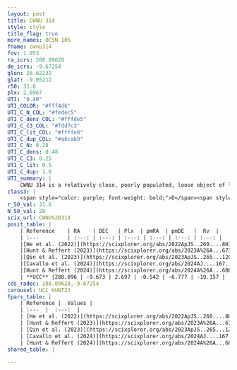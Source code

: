 ```yaml
---
layout: post
title: CWNU 314
style: style
title_flag: true
more_names: OCSN 105
fname: cwnu314
fov: 1.053
ra_icrs: 288.09628
de_icrs: -9.67254
glon: 26.62232
glat: -9.05212
r50: 31.6
plx: 2.6967
UTI: "0.40"
UTI_COLOR: "#fff4d6"
UTI_C_N_COL: "#fedec5"
UTI_C_dens_COL: "#fffde5"
UTI_C_C3_COL: "#fdd7c3"
UTI_C_lit_COL: "#ffffe8"
UTI_C_dup_COL: "#a6cab9"
UTI_C_N: 0.28
UTI_C_dens: 0.48
UTI_C_C3: 0.25
UTI_C_lit: 0.5
UTI_C_dup: 1.0
UTI_summary: |
    CWNU 314 is a relatively close, poorly populated, loose object of low C3 quality. It was recently reported but it is moderately studied in the literature.
class3: |
    <span style="color: purple; font-weight: bold;">D</span><span style="color: #FFC300; font-weight: bold;">B</span>
r_50_val: 31.6
N_50_val: 28
scix_url: CWNU%20314
posit_table: |
    | Reference    | RA    | DEC   | Plx  | pmRA  | pmDE   |  Rv  |
    | :---         | :---: | :---: | :---: | :---: | :---: | :---: |
    |[He et al. (2022)](https://scixplorer.org/abs/2022ApJS..260....8H) | 287.987 | -10.05 | 2.71 | -0.56 | -6.95 | -17.6 |
    |[Hunt & Reffert (2023)](https://scixplorer.org/abs/2023A%26A...673A.114H) | 288.157 | -9.633 | 2.69 | -0.587 | -6.685 | -21.235 |
    |[Qin et al. (2023)](https://scixplorer.org/abs/2023ApJS..265...12Q) | 288.13 | -9.6 | 2.7 | -0.57 | -6.69 | -18.65 |
    |[Cavallo et al. (2024)](https://scixplorer.org/abs/2024AJ....167...12C) | 288.371 | -9.282 | 2.692 | -- | -- | -- |
    |[Hunt & Reffert (2024)](https://scixplorer.org/abs/2024A%26A...686A..42H) | 288.157 | -9.633 | 2.69 | -0.587 | -6.685 | -21.235 |
    | **UCC** |288.096 | -9.673 | 2.697 | -0.542 | -6.777 | -19.157 | 
cds_radec: 288.09628,-9.67254
carousel: UCC_HUNT23
fpars_table: |
    | Reference |  Values |
    | :---  |  :---:  |
    | [He et al. (2022)](https://scixplorer.org/abs/2022ApJS..260....8H) | `AG=0.65, m-M=8.1, logAge=7.7, Z=0.034` |
    | [Hunt & Reffert (2023)](https://scixplorer.org/abs/2023A%26A...673A.114H) | `AV50=0.673, diffAV50=0.697, MOD50=7.737, logAge50=8.105` |
    | [Qin et al. (2023)](https://scixplorer.org/abs/2023ApJS..265...12Q) | `E(B-V)=0.32, m-M=8.61, logt=7.85` |
    | [Cavallo et al. (2024)](https://scixplorer.org/abs/2024AJ....167...12C) | `AV50=1.01, dMod50=7.92, logAge50=7.63, [Fe/H]50=0.26` |
    | [Hunt & Reffert (2024)](https://scixplorer.org/abs/2024A%26A...686A..42H) | `MassJ=50.2052` |
shared_table: |
    
---
```

